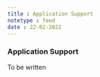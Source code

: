 ```yaml
---
title : Application Support
notetype : feed
date : 22-02-2022
---
```

### Application Support

To be written